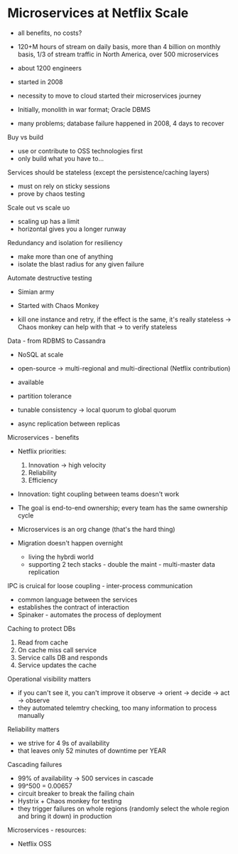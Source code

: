 # Microservices at Netflix Scale

- all benefits, no costs?
- 120+M hours of stream on daily basis, more than 4 billion on monthly basis, 1/3 of stream traffic in North America, over 500 microservices
- about 1200 engineers
- started in 2008
- necessity to move to cloud started their microservices journey

- Initially, monolith in war format; Oracle DBMS
- many problems; database failure happened in 2008, 4 days to recover

Buy vs build

- use or contribute to OSS technologies first
- only build what you have to...

Services should be stateless (except the persistence/caching layers)

- must on rely on sticky sessions
- prove by chaos testing

Scale out vs scale uo

- scaling up has a limit
- horizontal gives you a longer runway

Redundancy and isolation for resiliency

- make more than one of anything
- isolate the blast radius for any given failure

Automate destructive testing

- Simian army
- Started with Chaos Monkey

- kill one instance and retry, if the effect is the same, it's really stateless -> Chaos monkey can help with that
  -> to verify stateless

Data - from RDBMS to Cassandra

- NoSQL at scale
- open-source -> multi-regional and multi-directional (Netflix contribution)

- available
- partition tolerance
- tunable consistency -> local quorum to global quorum

- async replication between replicas

Microservices - benefits

- Netflix priorities:

  1.  Innovation -> high velocity
  2.  Reliability
  3.  Efficiency

- Innovation: tight coupling between teams doesn't work
- The goal is end-to-end ownership; every team has the same ownership cycle

- Microservices is an org change (that's the hard thing)
- Migration doesn't happen overnight
  - living the hybrdi world
  - supporting 2 tech stacks - double the maint - multi-master data replication

IPC is cruical for loose coupling - inter-process communication

- common language between the services
- establishes the contract of interaction
- Spinaker - automates the process of deployment

Caching to protect DBs

1. Read from cache
2. On cache miss call service
3. Service calls DB and responds
4. Service updates the cache

Operational visibility matters

- if you can't see it, you can't improve it
  observe -> orient -> decide -> act -> observe
- they automated telemtry checking, too many information to process manually

Reliability matters

- we strive for 4 9s of availability
- that leaves only 52 minutes of downtime per YEAR

Cascading failures

- 99% of availability -> 500 services in cascade
- 99^500 = 0.00657
- circuit breaker to break the failing chain
- Hystrix + Chaos monkey for testing
- they trigger failures on whole regions (randomly select the whole region and bring it down) in production

Microservices - resources:

- Netflix OSS
